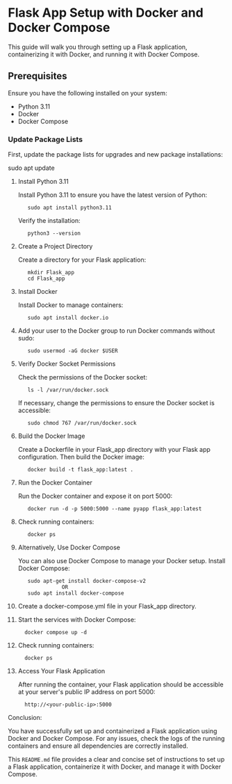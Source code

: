 # Flask App Setup with Docker and Docker Compose

This guide will walk you through setting up a Flask application, containerizing it with Docker, and running it with Docker Compose.

## Prerequisites

Ensure you have the following installed on your system:

- Python 3.11
- Docker
- Docker Compose


### Update Package Lists

First, update the package lists for upgrades and new package installations:

sudo apt update

1. Install Python 3.11

   Install Python 3.11 to ensure you have the latest version of Python:

          sudo apt install python3.11
   
   Verify the installation:

          python3 --version

2. Create a Project Directory
   
    Create a directory for your Flask application:

          mkdir Flask_app
          cd Flask_app

3. Install Docker

    Install Docker to manage containers:

          sudo apt install docker.io

4. Add your user to the Docker group to run Docker commands without sudo:

          sudo usermod -aG docker $USER

5. Verify Docker Socket Permissions

    Check the permissions of the Docker socket:

          ls -l /var/run/docker.sock

    If necessary, change the permissions to ensure the Docker socket is accessible:

          sudo chmod 767 /var/run/docker.sock
   
6. Build the Docker Image

    Create a Dockerfile in your Flask_app directory with your Flask app configuration. Then build the Docker image:

          docker build -t flask_app:latest .
   
7. Run the Docker Container

    Run the Docker container and expose it on port 5000:

          docker run -d -p 5000:5000 --name pyapp flask_app:latest
   
8. Check running containers:

          docker ps
   
9. Alternatively, Use Docker Compose

    You can also use Docker Compose to manage your Docker setup. Install Docker Compose:

          sudo apt-get install docker-compose-v2
                     OR
          sudo apt install docker-compose
  
10. Create a docker-compose.yml file in your Flask_app directory.
      
11. Start the services with Docker Compose:

          docker compose up -d
    
12. Check running containers:

          docker ps
    
13. Access Your Flask Application
    
    After running the container, your Flask application should be accessible at your server's public IP address on port 5000:

          http://<your-public-ip>:5000
    
Conclusion:

You have successfully set up and containerized a Flask application using Docker and Docker Compose. For any issues, check the logs of the running containers and ensure all dependencies are correctly installed.

This `README.md` file provides a clear and concise set of instructions to set up a Flask application, containerize it with Docker, and manage it with Docker Compose.

